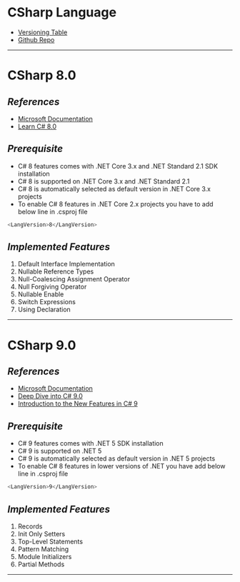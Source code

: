 # CSharp Language
- [Versioning Table](https://docs.microsoft.com/en-us/dotnet/csharp/language-reference/configure-language-version)
- [Github Repo](https://github.com/dotnet/csharplang)
---

# CSharp 8.0

## _References_
- [Microsoft Documentation](https://docs.microsoft.com/en-us/dotnet/csharp/whats-new/csharp-8)
- [Learn C# 8.0](https://www.c-sharpcorner.com/learn/learn-c-sharp-80)

## _Prerequisite_
- C# 8 features comes with .NET Core 3.x and .NET Standard 2.1 SDK installation
- C# 8 is supported on .NET Core 3.x and .NET Standard 2.1
- C# 8 is automatically selected as default version in .NET Core 3.x projects
- To enable C# 8 features in .NET Core 2.x projects you have to add below line in .csproj file
```sh
<LangVersion>8</LangVersion>
```

 ## _Implemented Features_
 1. Default Interface Implementation
 2. Nullable Reference Types
 3. Null-Coalescing Assignment Operator
 4. Null Forgiving Operator
 5. Nullable Enable
 6. Switch Expressions
 7. Using Declaration

---
# CSharp 9.0

## _References_
- [Microsoft Documentation](https://docs.microsoft.com/en-us/dotnet/csharp/whats-new/csharp-9)
- [Deep Dive into C# 9.0](https://www.c-sharpcorner.com/article/deev-dive-into-c-sharp-9/)
- [Introduction to the New Features in C# 9](https://medium.com/swlh/an-introduction-to-the-new-features-in-c-9-305dc8fb74d2)
 
## _Prerequisite_
- C# 9 features comes with .NET 5 SDK installation
- C# 9 is supported on .NET 5
- C# 9 is automatically selected as default version in .NET 5 projects
- To enable C# 8 features in lower versions of .NET you have add below line in .csproj file
```sh
<LangVersion>9</LangVersion>
```

 ## _Implemented Features_
 1. Records
 2. Init Only Setters
 3. Top-Level Statements
 4. Pattern Matching
 5. Module Initializers
 6. Partial Methods

---